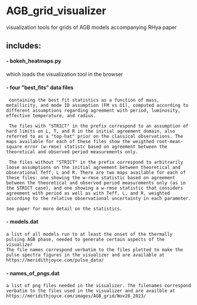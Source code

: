 # AGB_grid_visualizer
visualization tools for grids of AGB models accompanying RHya paper

## includes:
#### - bokeh_heatmaps.py 
which loads the visualization tool in the browser 
#### - four "best_fits" data files
	 containing the best fit statistics as a function of mass, metallicity, and mode ID assumption (FM vs O1), computed according to different assumptions regarding agreement with period, luminosity, effective temperature, and radius. 
	
	 The files with "STRICT" in the prefix correspond to an assumption of hard limits on L, T, and R in the initial agreement domain, also referred to as a "top-hat" prior on the classical observations. The maps available for each of these files show the weigthed root-mean-square error (w-rmse) statistc based on agreement between the theoretical and observed period measurements only. 
	
	 The files without "STRICT" in the prefix correspond to arbitrarily loose assumptions on the initial agreement between theoretical and obserational Teff, L and R. There are two maps available for each of these files: one showing the w-rmse statistic based on agreement between the theoretical and observed period measurements only (as in the STRICT case), and one showing a w-rmse statistic that considers agreement with period as well as with Teff, L, and R, weighted according to the relative observational uncertainty in each parameter.

	See paper for more detail on the statistics.  
#### - models.dat
	a list of all models run to at least the onset of the thermally pulsing AGB phase, needed to generate certain aspects of the visualizer 
	The file names correspond verbatim to the files plotted to make the pulse spectra figures in the visualizer and are available at https://meridithjoyce.com/pulse_data/

#### - names_of_pngs.dat
	a list of png files needed in the visualizer. The filenames correspond verbatim to the files used in the visualizer and are availble at https://meridithjoyce.com/images/AGB_grid/Nov28_2023/

<!-- #Period    mass   z  pulse_number  period_WRMSE    global_WRMSE 
FM   1.00   0.0013   3   115.0333   283.6358 -->